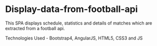 # Display-data-from-football-api

This SPA displays schedule, statistics and details of matches which are extracted from a football api. 

Technologies Used - Bootstrap4, AngularJS, HTML5, CSS3 and JS 
